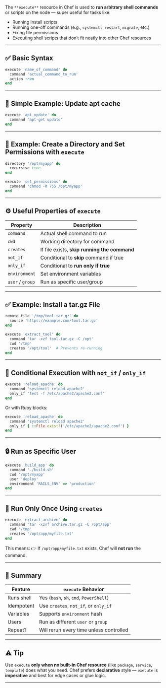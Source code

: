The `**execute**` resource in Chef is used to **run arbitrary shell commands** or scripts on the node — super useful for tasks like:

* Running install scripts
* Running one-off commands (e.g., `systemctl restart`, `migrate`, etc.)
* Fixing file permissions
* Executing shell scripts that don’t fit neatly into other Chef resources

---

## ✅ Basic Syntax

```ruby
execute 'name_of_command' do
  command 'actual_command_to_run'
  action :run
end
```

---

## 🧾 Simple Example: Update apt cache

```ruby
execute 'apt_update' do
  command 'apt-get update'
end
```

---

## 📁 Example: Create a Directory and Set Permissions with `execute`

```ruby
directory '/opt/myapp' do
  recursive true
end

execute 'set_permissions' do
  command 'chmod -R 755 /opt/myapp'
end
```

---

## ⚙️ Useful Properties of `execute`

| Property         | Description                                  |
| ---------------- | -------------------------------------------- |
| `command`        | Actual shell command to run                  |
| `cwd`            | Working directory for command                |
| `creates`        | If file exists, **skip running the command** |
| `not_if`         | Conditional to **skip** command if true      |
| `only_if`        | Conditional to **run only if true**          |
| `environment`    | Set environment variables                    |
| `user` / `group` | Run as specific user/group                   |

---

## ✅ Example: Install a tar.gz File

```ruby
remote_file '/tmp/tool.tar.gz' do
  source 'https://example.com/tool.tar.gz'
end

execute 'extract_tool' do
  command 'tar -xzf tool.tar.gz -C /opt'
  cwd '/tmp'
  creates '/opt/tool'  # Prevents re-running
end
```

---

## 🔁 Conditional Execution with `not_if` / `only_if`

```ruby
execute 'reload_apache' do
  command 'systemctl reload apache2'
  only_if 'test -f /etc/apache2/apache2.conf'
end
```

Or with Ruby blocks:

```ruby
execute 'reload_apache' do
  command 'systemctl reload apache2'
  only_if { ::File.exist?('/etc/apache2/apache2.conf') }
end
```

---

## 🔒 Run as Specific User

```ruby
execute 'build_app' do
  command './build.sh'
  cwd '/opt/myapp'
  user 'deploy'
  environment 'RAILS_ENV' => 'production'
end
```

---

## 🛑 Run Only Once Using `creates`

```ruby
execute 'extract_archive' do
  command 'tar -xzvf archive.tar.gz -C /opt/app'
  cwd '/tmp'
  creates '/opt/app/myfile.txt'
end
```

This means:
👉 If `/opt/app/myfile.txt` exists, Chef will **not run** the command.

---

## 📝 Summary

| Feature    | `execute` Behavior                      |
| ---------- | --------------------------------------- |
| Runs shell | Yes (`bash`, `sh`, `cmd`, `PowerShell`) |
| Idempotent | Use `creates`, `not_if`, or `only_if`   |
| Variables  | Supports `environment` hash             |
| Users      | Run as different `user` or `group`      |
| Repeat?    | Will rerun every time unless controlled |

---

## ⚠️ Tip

Use `execute` **only when no built-in Chef resource** (like `package`, `service`, `template`) does what you need. Chef prefers **declarative** style — `execute` is **imperative** and best for edge cases or glue logic.

---

